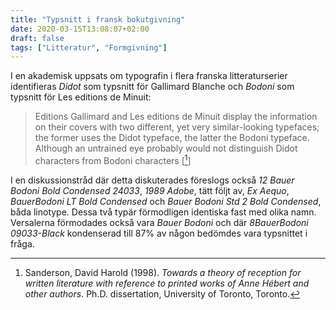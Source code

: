 ```yaml
---
title: "Typsnitt i fransk bokutgivning"
date: 2020-03-15T13:08:07+02:00
draft: false
tags: ["Litteratur", "Formgivning"]
---
```


I en akademisk uppsats om typografin i flera franska litteraturserier identifieras _Didot_ som typsnitt för Gallimard Blanche och _Bodoni_ som typsnitt för Les editions de Minuit:

> Editions Gallimard and Les editions de Minuit display the information on their covers with two different, yet very similar-looking typefaces; the former uses the Didot typeface, the latter the Bodoni typeface. Although an untrained eye probably would not distinguish Didot characters from Bodoni characters [[^1]]

I en diskussionstråd där detta diskuterades föreslogs också _12 Bauer Bodoni Bold Condensed 24033_, _1989 Adobe_, tätt följt av, _Ex Aequo_, _BauerBodoni LT Bold Condensed_ och _Bauer Bodoni Std 2 Bold Condensed_, båda linotype. Dessa två typär förmodligen identiska fast med olika namn. Versalerna förmodades också vara _Bauer Bodoni_ och där _8BauerBodoni 09033-Black_ kondenserad till 87% av någon bedömdes vara typsnittet i fråga.

[^1]: Sanderson, David Harold (1998). _Towards a theory of reception for written literature with reference to printed works of Anne Hébert and other authors_. Ph.D. dissertation, University of Toronto, Toronto.

